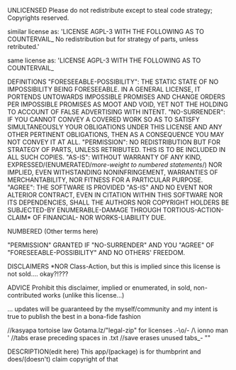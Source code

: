 UNLICENSED
Please do not redistribute except to steal code strategy; Copyrights reserved.

similar license as:
'LICENSE AGPL-3
WITH THE FOLLOWING AS TO COUNTERVAIL\_
No redistribution but for strategy of parts, unless retributed.'

same license as:
'LICENSE AGPL-3
WITH THE FOLLOWING AS TO COUNTERVAIL\_

DEFINITIONS
"FORESEEABLE-POSSIBILITY": THE STATIC STATE OF NO IMPOSSIBILITY BEING FORESEEABLE. IN A GENERAL LICENSE,
IT PORTENDS UNTOWARDS IMPOSSIBLE PROMISES AND CHANGE ORDERS PER IMPOSSIBLE PROMISES AS MOOT AND VOID,
YET NOT THE HOLDING TO ACCOUNT OF FALSE ADVERTISING WITH INTENT.
"NO-SURRENDER": IF YOU CANNOT CONVEY A COVERED WORK SO AS TO SATISFY SIMULTANEOUSLY YOUR OBLIGATIONS
UNDER THIS LICENSE AND ANY OTHER PERTINENT OBLIGATIONS, THEN AS A CONSEQUENCE YOU MAY NOT CONVEY IT AT ALL.
"PERMISSION": NO REDISTRIBUTION BUT FOR STRATEGY OF PARTS, UNLESS RETRIBUTED. THIS IS TO BE INCLUDED IN ALL
SUCH COPIES.
"AS-IS": WITHOUT WARRANTY OF ANY KIND, EXPRESSED/(ENUMERATED/_more-weight to numbered statements_/) NOR IMPLIED,
EVEN WITHSTANDING NONINFRINGEMENT, WARRANTIES OF MERCHANTABILITY,
NOR FITNESS FOR A PARTICULAR PURPOSE.
"AGREE": THE SOFTWARE IS PROVIDED "AS-IS" AND NO EVENT NOR ALTERIOR CONTRACT, EVEN IN CITATION
WITHIN THIS SOFTWARE NOR ITS DEPENDENCIES, SHALL THE AUTHORS NOR COPYRIGHT HOLDERS
BE SUBJECTED-BY ENUMERABLE-DAMAGE THROUGH TORTIOUS-ACTION-CLAIM\* OF FINANCIAL- NOR WORKS-LIABILITY DUE.

NUMBERED
(Other terms here)

"PERMISSION" GRANTED IF "NO-SURRENDER" AND YOU "AGREE" OF "FORESEEABLE-POSSIBILITY" AND NO OTHERS\' FREEDOM.

DISCLAIMERS
\*NOR Class-Action, but this is implied since this license is not sold.... okay?!???

ADVICE
Prohibit this disclaimer, implied or enumerated, in sold, non-contributed works (unlike this license...)

...
updates will be guaranteed by the myself/community and my intent is true to publish the best in a bona-fide fashion

//kasyapa tortoise law Gotama.lz/"legal-zip" for licenses .-\o/-
/\ ionno man \'
//tabs erase preceding spaces in .txt
//save erases unused tabs\_- ""

DESCRIPTION(edit here)
This app/(package) is for thumbprint and does/(doesn't) claim copyright of that

